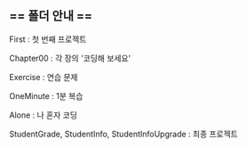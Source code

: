 ## == 폴더 안내 ==

First : 첫 번째 프로젝트

Chapter00 : 각 장의 '코딩해 보세요'

Exercise : 연습 문제

OneMinute : 1분 복습

Alone : 나 혼자 코딩

StudentGrade, StudentInfo, StudentInfoUpgrade : 최종 프로젝트

